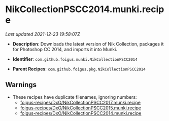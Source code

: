 # NikCollectionPSCC2014.munki.recipe

_Last updated 2021-12-23 19:58:07Z_

- **Description**: Downloads the latest version of Nik Collection, packages it for Photoshop CC 2014, and imports it into Munki.

- **Identifier**: `com.github.foigus.munki.NikCollectionPSCC2014`

- **Parent Recipes**: `com.github.foigus.pkg.NikCollectionPSCC2014`

## Warnings

- These recipes have duplicate filenames, ignoring numbers:
    - [foigus-recipes/DxO/NikCollectionPSCC2017.munki.recipe](/autopkg-dupe-tracker/foigus-recipes/DxO/NikCollectionPSCC2017.munki.recipe)
    - [foigus-recipes/DxO/NikCollectionPSCC2015.munki.recipe](/autopkg-dupe-tracker/foigus-recipes/DxO/NikCollectionPSCC2015.munki.recipe)
    - [foigus-recipes/DxO/NikCollectionPSCC2014.munki.recipe](/autopkg-dupe-tracker/foigus-recipes/DxO/NikCollectionPSCC2014.munki.recipe)